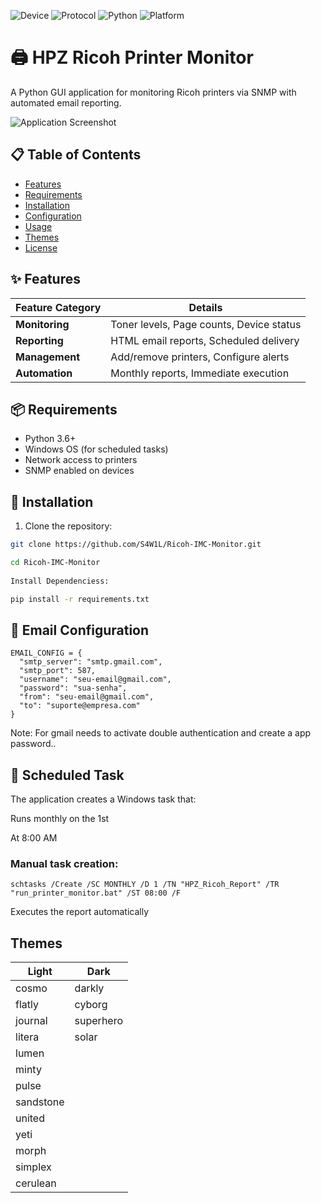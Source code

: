 ![Device](https://img.shields.io/badge/Device-Ricoh%20Printer-red.svg)
![Protocol](https://img.shields.io/badge/Protocol-SNMP-blue.svg)
![Python](https://img.shields.io/badge/python-3.6%2B-blue)
![Platform](https://img.shields.io/badge/platform-Windows-lightgrey)

# 🖨️ HPZ Ricoh Printer Monitor

A Python GUI application for monitoring Ricoh printers via SNMP with automated email reporting.

<img src="https://github.com/user-attachments/assets/ef24db3d-9cf2-433f-a635-7d5aa793d49a" alt="Application Screenshot">

## 📋 Table of Contents
- [Features](#-features)
- [Requirements](#-requirements)
- [Installation](#-installation)
- [Configuration](#%EF%B8%8F-configuration)
- [Usage](#-usage)
- [Themes](#-themes)
- [License](#-license)

## ✨ Features

<div align="left">

| Feature Category | Details |
|-----------------|---------|
| **Monitoring** | Toner levels, Page counts, Device status |
| **Reporting** | HTML email reports, Scheduled delivery |
| **Management** | Add/remove printers, Configure alerts |
| **Automation** | Monthly reports, Immediate execution |

</div>

## 📦 Requirements

- Python 3.6+
- Windows OS (for scheduled tasks)
- Network access to printers
- SNMP enabled on devices

## 🚀 Installation

1. Clone the repository:
```bash
git clone https://github.com/S4W1L/Ricoh-IMC-Monitor.git

cd Ricoh-IMC-Monitor
   
Install Dependenciess:

pip install -r requirements.txt
```
## 📧 Email Configuration
```
EMAIL_CONFIG = {
  "smtp_server": "smtp.gmail.com",
  "smtp_port": 587,
  "username": "seu-email@gmail.com",
  "password": "sua-senha",
  "from": "seu-email@gmail.com",
  "to": "suporte@empresa.com"
}
```
Note: For gmail needs to activate double authentication and create a app password..


## 📆 Scheduled Task
The application creates a Windows task that:

Runs monthly on the 1st

At 8:00 AM


### Manual task creation:
```
schtasks /Create /SC MONTHLY /D 1 /TN "HPZ_Ricoh_Report" /TR "run_printer_monitor.bat" /ST 08:00 /F
```

Executes the report automatically

## Themes

<div align="left">

| Light | Dark |
|-----------------|---------|
| cosmo | darkly |
| flatly | cyborg |
| journal | superhero |
| litera | solar |
| lumen |  |
| minty |  |
| pulse |  |
| sandstone |  |
| united |  |
| yeti |  |
| morph |  |
| simplex |  |
| cerulean |  |

</div>


